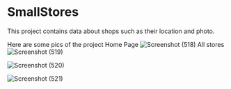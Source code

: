 # SmallStores
This project contains data about shops such as their location and photo.

Here are some pics of the project
Home Page
![Screenshot (518)](https://github.com/vedangiitb/SmallStores/assets/104272088/8415b201-01db-4453-8c65-0a8412d84168)
All stores
![Screenshot (519)](https://github.com/vedangiitb/SmallStores/assets/104272088/0cbe43b2-3d75-4692-b99a-96226e01ec55)

![Screenshot (520)](https://github.com/vedangiitb/SmallStores/assets/104272088/f0d2b70d-0aae-47ca-9fb4-e4b574af5bae)

![Screenshot (521)](https://github.com/vedangiitb/SmallStores/assets/104272088/c3619a26-29b4-48b3-ad76-96f36f914af4)
